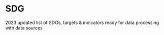 # SDG
2023 updated list of SDGs, targets &amp; indicators ready for data processing with data sources
